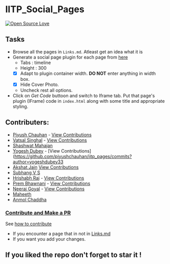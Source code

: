 # IITP_Social_Pages

[![Open Source Love](https://badges.frapsoft.com/os/v1/open-source.png?v=103)](https://github.com/ellerbrock/open-source-badges/)


## Tasks

- Browse all the pages in `Links.md`. Atleast get an idea what it is
- Generate a social page plugin for each page from [here](https://developers.facebook.com/docs/plugins/page-plugin/)
  - Tabs : timeline
  - Height : 300
  - [X] Adapt to plugin container width. **DO NOT** enter anything in width box.
  - [X] Hide Cover Photo.
  - Uncheck rest all options.
- Click on *Get Code* buttoon and switch to Iframe tab. Put that page's plugin (IFrame) code in `index.html` along with some title and appropriate styling.

## Contributers:

- [Piyush Chauhan](https://github.com/piyushchauhan) - [View Contributions](https://github.com/piyushchauhan/iitp_pages/commits?author=piyushchauhan)
- [Vatsal Singhal](https://github.com/vatsalsin) - [View Contributions](https://github.com/piyushchauhan/iitp_pages/commits?author=vatsalsin)
- [Shashwat Mahajan](https://github.com/shashwat211)
- [Yogesh Dubey](https://githib.com/yogeshdubey33) - [View Contributions](https://github.com/piyushchauhan/iitp_pages/commits?author=yogeshdubey33
- [Akshat Jain](https://github.com/Akshat99) [View Contributions](https://github.com/piyushchauhan/iitp_pages/commits?author=Akshat99)
- [Subhang V S]()
- [Hrishabh Raj](https://github.com/hrisbh10) - [View Contributions](https://github.com/piyushchauhan/iitp_pages/commits?author=hrisbh10)
- [Prem Bhawnani](https://githib.com/Prem-14) - [View Contributions](https://github.com/piyushchauhan/iitp_pages/commits?author=Prem-14)
- [Neeraj Goyal](https://githib.com/goyal9314) - [View Contributions](https://github.com/piyushchauhan/iitp_pages/commits?author=goyal9314)
- [Maheeth]()
- [Anmol Chaddha](https://github.com/chanmol1999)

### [Contribute and Make a PR](https://github.com/piyushchauhan/iitp_pages/blob/master/CONTRIBUTING.md)

See [how to contribute](https://help.github.com/articles/creating-a-pull-request/)

- If you encounter a page that in not in [Links.md](https://github.com/piyushchauhan/iitp_pages/blob/master/Links.md)
- If you want you add your changes.

## If you liked the repo don't forget to star it !

